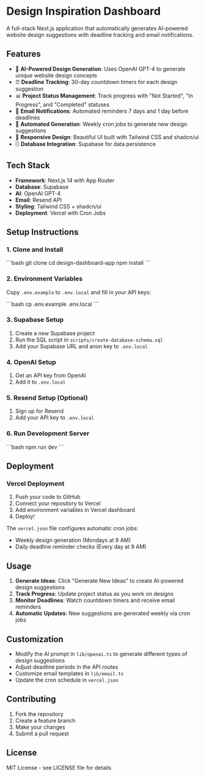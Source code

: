 # Design Inspiration Dashboard

A full-stack Next.js application that automatically generates AI-powered website design suggestions with deadline tracking and email notifications.

## Features

- 🤖 **AI-Powered Design Generation**: Uses OpenAI GPT-4 to generate unique website design concepts
- ⏰ **Deadline Tracking**: 30-day countdown timers for each design suggestion
- 📊 **Project Status Management**: Track progress with "Not Started", "In Progress", and "Completed" statuses
- 📧 **Email Notifications**: Automated reminders 7 days and 1 day before deadlines
- 🔄 **Automated Generation**: Weekly cron jobs to generate new design suggestions
- 📱 **Responsive Design**: Beautiful UI built with Tailwind CSS and shadcn/ui
- 🗄️ **Database Integration**: Supabase for data persistence

## Tech Stack

- **Framework**: Next.js 14 with App Router
- **Database**: Supabase
- **AI**: OpenAI GPT-4
- **Email**: Resend API
- **Styling**: Tailwind CSS + shadcn/ui
- **Deployment**: Vercel with Cron Jobs

## Setup Instructions

### 1. Clone and Install

\`\`\`bash
git clone <your-repo>
cd design-dashboard-app
npm install
\`\`\`

### 2. Environment Variables

Copy `.env.example` to `.env.local` and fill in your API keys:

\`\`\`bash
cp .env.example .env.local
\`\`\`

### 3. Supabase Setup

1. Create a new Supabase project
2. Run the SQL script in `scripts/create-database-schema.sql`
3. Add your Supabase URL and anon key to `.env.local`

### 4. OpenAI Setup

1. Get an API key from OpenAI
2. Add it to `.env.local`

### 5. Resend Setup (Optional)

1. Sign up for Resend
2. Add your API key to `.env.local`

### 6. Run Development Server

\`\`\`bash
npm run dev
\`\`\`

## Deployment

### Vercel Deployment

1. Push your code to GitHub
2. Connect your repository to Vercel
3. Add environment variables in Vercel dashboard
4. Deploy!

The `vercel.json` file configures automatic cron jobs:
- Weekly design generation (Mondays at 9 AM)
- Daily deadline reminder checks (Every day at 9 AM)

## Usage

1. **Generate Ideas**: Click "Generate New Ideas" to create AI-powered design suggestions
2. **Track Progress**: Update project status as you work on designs
3. **Monitor Deadlines**: Watch countdown timers and receive email reminders
4. **Automatic Updates**: New suggestions are generated weekly via cron jobs

## Customization

- Modify the AI prompt in `lib/openai.ts` to generate different types of design suggestions
- Adjust deadline periods in the API routes
- Customize email templates in `lib/email.ts`
- Update the cron schedule in `vercel.json`

## Contributing

1. Fork the repository
2. Create a feature branch
3. Make your changes
4. Submit a pull request

## License

MIT License - see LICENSE file for details
